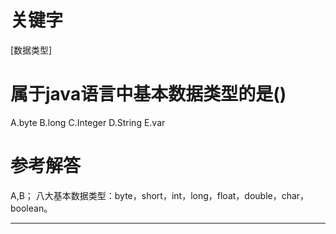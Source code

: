 # 关键字

[数据类型]

# 属于java语言中基本数据类型的是()

A.byte 
B.long 
C.Integer 
D.String 
E.var

# 参考解答

A,B；
八大基本数据类型：byte，short，int，long，float，double，char，boolean。

---



